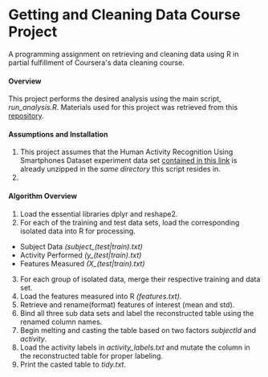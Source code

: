# Getting and Cleaning Data Course Project 
A programming assignment on retrieving and cleaning data using R in partial fulfillment of Coursera's data cleaning course.

#### Overview
This project performs the desired analysis using the main script, _run_analysis.R_. Materials used for this project was retrieved from this [repository](http://archive.ics.uci.edu/ml/datasets/Human+Activity+Recognition+Using+Smartphones).

#### Assumptions and Installation
1. This project assumes that the Human Activity Recognition Using Smartphones Dataset experiment data set [contained in this link](https://d396qusza40orc.cloudfront.net/getdata%2Fprojectfiles%2FUCI%20HAR%20Dataset.zip) is already unzipped in the _same directory_ this script resides in.
2. 

#### Algorithm Overview
1. Load the essential libraries dplyr and reshape2.
2. For each of the training and test data sets, load the corresponding isolated data into R for processing.
  * Subject Data *(subject_(test|train).txt)*
  * Activity Performed *(y_(test|train).txt)*
  * Features Measured *(X_(test|train).txt)*
3. For each group of isolated data, merge their respective training and data set.
4. Load the features measured into R _(features.txt)_.
5. Retrieve and rename(format) features of interest (mean and std).
6. Bind all three sub data sets and label the reconstructed table using the renamed column names.
7. Begin melting and casting the table based on two factors _subjectId_ and _activity_.
8. Load the activity labels in *activity_labels.txt* and mutate the column in the reconstructed table for proper labeling.
9. Print the casted table to _tidy.txt_.
